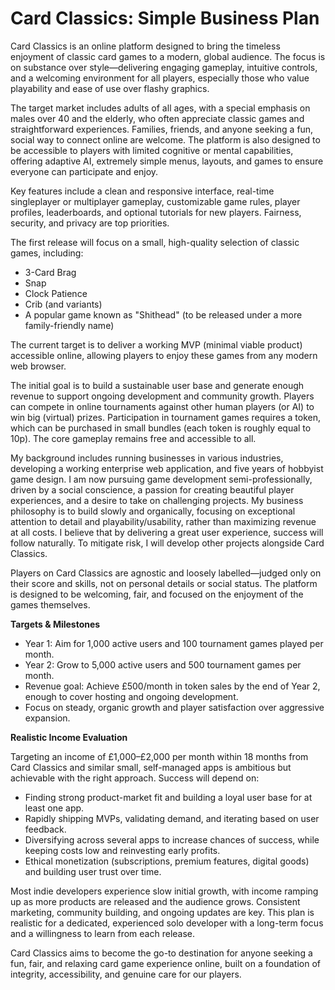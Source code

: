 # Card Classics: Simple Business Plan


Card Classics is an online platform designed to bring the timeless enjoyment of classic card games to a modern, global audience. The focus is on substance over style—delivering engaging gameplay, intuitive controls, and a welcoming environment for all players, especially those who value playability and ease of use over flashy graphics.

The target market includes adults of all ages, with a special emphasis on males over 40 and the elderly, who often appreciate classic games and straightforward experiences. Families, friends, and anyone seeking a fun, social way to connect online are welcome. The platform is also designed to be accessible to players with limited cognitive or mental capabilities, offering adaptive AI, extremely simple menus, layouts, and games to ensure everyone can participate and enjoy.

Key features include a clean and responsive interface, real-time singleplayer or multiplayer gameplay, customizable game rules, player profiles, leaderboards, and optional tutorials for new players. Fairness, security, and privacy are top priorities.

The first release will focus on a small, high-quality selection of classic games, including:
- 3-Card Brag
- Snap
- Clock Patience
- Crib (and variants)
- A popular game known as "Shithead" (to be released under a more family-friendly name)

The current target is to deliver a working MVP (minimal viable product) accessible online, allowing players to enjoy these games from any modern web browser.

The initial goal is to build a sustainable user base and generate enough revenue to support ongoing development and community growth. Players can compete in online tournaments against other human players (or AI) to win big (virtual) prizes. Participation in tournament games requires a token, which can be purchased in small bundles (each token is roughly equal to 10p). The core gameplay remains free and accessible to all.

My background includes running businesses in various industries, developing a working enterprise web application, and five years of hobbyist game design. I am now pursuing game development semi-professionally, driven by a social conscience, a passion for creating beautiful player experiences, and a desire to take on challenging projects. My business philosophy is to build slowly and organically, focusing on exceptional attention to detail and playability/usability, rather than maximizing revenue at all costs. I believe that by delivering a great user experience, success will follow naturally. To mitigate risk, I will develop other projects alongside Card Classics.

Players on Card Classics are agnostic and loosely labelled—judged only on their score and skills, not on personal details or social status. The platform is designed to be welcoming, fair, and focused on the enjoyment of the games themselves.


**Targets & Milestones**

- Year 1: Aim for 1,000 active users and 100 tournament games played per month.
- Year 2: Grow to 5,000 active users and 500 tournament games per month.
- Revenue goal: Achieve £500/month in token sales by the end of Year 2, enough to cover hosting and ongoing development.
- Focus on steady, organic growth and player satisfaction over aggressive expansion.

**Realistic Income Evaluation**

Targeting an income of £1,000–£2,000 per month within 18 months from Card Classics and similar small, self-managed apps is ambitious but achievable with the right approach. Success will depend on:
- Finding strong product-market fit and building a loyal user base for at least one app.
- Rapidly shipping MVPs, validating demand, and iterating based on user feedback.
- Diversifying across several apps to increase chances of success, while keeping costs low and reinvesting early profits.
- Ethical monetization (subscriptions, premium features, digital goods) and building user trust over time.

Most indie developers experience slow initial growth, with income ramping up as more products are released and the audience grows. Consistent marketing, community building, and ongoing updates are key. This plan is realistic for a dedicated, experienced solo developer with a long-term focus and a willingness to learn from each release.

Card Classics aims to become the go-to destination for anyone seeking a fun, fair, and relaxing card game experience online, built on a foundation of integrity, accessibility, and genuine care for our players.
